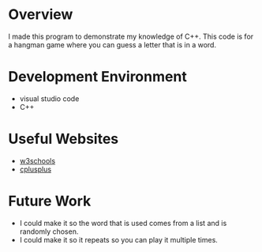 # Overview

I made this program to demonstrate my knowledge of C++. This code is for a hangman game where you can guess a letter that is in a word. 


# Development Environment
- visual studio code
- C++

# Useful Websites


- [w3schools](https://www.w3schools.com/cpp/)
- [cplusplus](https://cplusplus.com/reference/stl/)

# Future Work


- I could make it so the word that is used comes from a list and is randomly chosen. 
- I could make it so it repeats so you can play it multiple times. 
